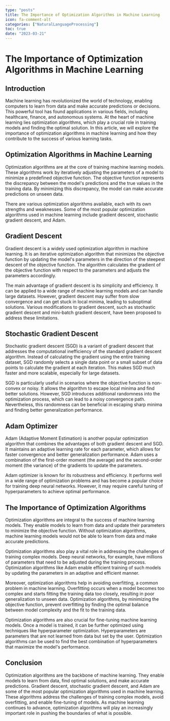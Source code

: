 ```yaml
---
type: "posts"
title: The Importance of Optimization Algorithms in Machine Learning
icon: fa-comment-alt
categories: ["NaturalLanguageProcessing"]
toc: true
date: "2023-03-21"
---
```




# The Importance of Optimization Algorithms in Machine Learning

## Introduction

Machine learning has revolutionized the world of technology, enabling computers to learn from data and make accurate predictions or decisions. This powerful tool has found applications in various fields, including healthcare, finance, and autonomous systems. At the heart of machine learning lies optimization algorithms, which play a crucial role in training models and finding the optimal solution. In this article, we will explore the importance of optimization algorithms in machine learning and how they contribute to the success of various learning tasks.

## Optimization Algorithms in Machine Learning

Optimization algorithms are at the core of training machine learning models. These algorithms work by iteratively adjusting the parameters of a model to minimize a predefined objective function. The objective function represents the discrepancy between the model's predictions and the true values in the training data. By minimizing this discrepancy, the model can make accurate predictions on unseen data.

There are various optimization algorithms available, each with its own strengths and weaknesses. Some of the most popular optimization algorithms used in machine learning include gradient descent, stochastic gradient descent, and Adam.

## Gradient Descent

Gradient descent is a widely used optimization algorithm in machine learning. It is an iterative optimization algorithm that minimizes the objective function by updating the model's parameters in the direction of the steepest descent of the objective function. The algorithm calculates the gradient of the objective function with respect to the parameters and adjusts the parameters accordingly.

The main advantage of gradient descent is its simplicity and efficiency. It can be applied to a wide range of machine learning models and can handle large datasets. However, gradient descent may suffer from slow convergence and can get stuck in local minima, leading to suboptimal solutions. Various modifications to gradient descent, such as stochastic gradient descent and mini-batch gradient descent, have been proposed to address these limitations.

## Stochastic Gradient Descent

Stochastic gradient descent (SGD) is a variant of gradient descent that addresses the computational inefficiency of the standard gradient descent algorithm. Instead of calculating the gradient using the entire training dataset, SGD randomly selects a single data point or a small subset of data points to calculate the gradient at each iteration. This makes SGD much faster and more scalable, especially for large datasets.

SGD is particularly useful in scenarios where the objective function is non-convex or noisy. It allows the algorithm to escape local minima and find better solutions. However, SGD introduces additional randomness into the optimization process, which can lead to a noisy convergence path. Nevertheless, this randomness can be beneficial in escaping sharp minima and finding better generalization performance.

## Adam Optimizer

Adam (Adaptive Moment Estimation) is another popular optimization algorithm that combines the advantages of both gradient descent and SGD. It maintains an adaptive learning rate for each parameter, which allows for faster convergence and better generalization performance. Adam uses a combination of the first-order moment (the average) and the second-order moment (the variance) of the gradients to update the parameters.

Adam optimizer is known for its robustness and efficiency. It performs well in a wide range of optimization problems and has become a popular choice for training deep neural networks. However, it may require careful tuning of hyperparameters to achieve optimal performance.

## The Importance of Optimization Algorithms

Optimization algorithms are integral to the success of machine learning models. They enable models to learn from data and update their parameters to minimize the objective function. Without optimization algorithms, machine learning models would not be able to learn from data and make accurate predictions.

Optimization algorithms also play a vital role in addressing the challenges of training complex models. Deep neural networks, for example, have millions of parameters that need to be adjusted during the training process. Optimization algorithms like Adam enable efficient training of such models by updating the parameters in an adaptive and efficient manner.

Moreover, optimization algorithms help in avoiding overfitting, a common problem in machine learning. Overfitting occurs when a model becomes too complex and starts fitting the training data too closely, resulting in poor generalization to unseen data. Optimization algorithms, by minimizing the objective function, prevent overfitting by finding the optimal balance between model complexity and the fit to the training data.

Optimization algorithms are also crucial for fine-tuning machine learning models. Once a model is trained, it can be further optimized using techniques like hyperparameter optimization. Hyperparameters are parameters that are not learned from data but set by the user. Optimization algorithms can be used to find the best combination of hyperparameters that maximize the model's performance.

## Conclusion

Optimization algorithms are the backbone of machine learning. They enable models to learn from data, find optimal solutions, and make accurate predictions. Gradient descent, stochastic gradient descent, and Adam are some of the most popular optimization algorithms used in machine learning. These algorithms address the challenges of training complex models, avoid overfitting, and enable fine-tuning of models. As machine learning continues to advance, optimization algorithms will play an increasingly important role in pushing the boundaries of what is possible.